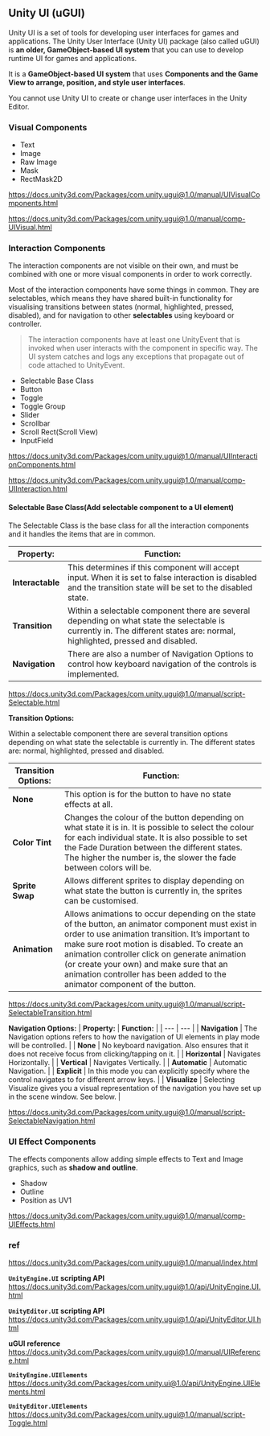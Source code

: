 ## Unity UI (uGUI)

Unity UI is a set of tools for developing user interfaces for games and applications. The Unity User Interface (Unity UI) package (also called uGUI) is **an older, GameObject-based UI system** that you can use to develop runtime UI for games and applications. 

It is a **GameObject-based UI system** that uses **Components and the Game View to arrange, position, and style user interfaces**. 

You cannot use Unity UI to create or change user interfaces in the Unity Editor.


### Visual Components
- Text
- Image
- Raw Image
- Mask
- RectMask2D

https://docs.unity3d.com/Packages/com.unity.ugui@1.0/manual/UIVisualComponents.html

https://docs.unity3d.com/Packages/com.unity.ugui@1.0/manual/comp-UIVisual.html


### Interaction Components
The interaction components are not visible on their own, and must be combined with one or more visual components in order to work correctly.

Most of the interaction components have some things in common. They are selectables, which means they have shared built-in functionality for visualising transitions between states (normal, highlighted, pressed, disabled), and for navigation to other **selectables** using keyboard or controller. 

> The interaction components have at least one UnityEvent that is invoked when user interacts with the component in specific way. The UI system catches and logs any exceptions that propagate out of code attached to UnityEvent.

- Selectable Base Class
- Button
- Toggle
- Toggle Group
- Slider
- Scrollbar
- Scroll Rect(Scroll View)
- InputField

https://docs.unity3d.com/Packages/com.unity.ugui@1.0/manual/UIInteractionComponents.html

https://docs.unity3d.com/Packages/com.unity.ugui@1.0/manual/comp-UIInteraction.html

#### Selectable Base Class(Add selectable component to a UI element)
The Selectable Class is the base class for all the interaction components and it handles the items that are in common.

| **Property:** | **Function:** |
| --- | --- |
| **Interactable** | This determines if this component will accept input. When it is set to false interaction is disabled and the transition state will be set to the disabled state. |
| **Transition** | Within a selectable component there are several depending on what state the selectable is currently in. The different states are: normal, highlighted, pressed and disabled. |
| **Navigation** | There are also a number of Navigation Options to control how keyboard navigation of the controls is implemented. |

https://docs.unity3d.com/Packages/com.unity.ugui@1.0/manual/script-Selectable.html

**Transition Options:**

Within a selectable component there are several transition options depending on what state the selectable is currently in. The different states are: normal, highlighted, pressed and disabled.

| **Transition Options:** | **Function:** |
| --- | --- |
| **None** | This option is for the button to have no state effects at all. |
| **Color Tint** | Changes the colour of the button depending on what state it is in. It is possible to select the colour for each individual state. It is also possible to set the Fade Duration between the different states. The higher the number is, the slower the fade between colors will be. |
| **Sprite Swap** | Allows different sprites to display depending on what state the button is currently in, the sprites can be customised. |
| **Animation** | Allows animations to occur depending on the state of the button, an animator component must exist in order to use animation transition. It’s important to make sure root motion is disabled. To create an animation controller click on generate animation (or create your own) and make sure that an animation controller has been added to the animator component of the button. |

https://docs.unity3d.com/Packages/com.unity.ugui@1.0/manual/script-SelectableTransition.html


**Navigation Options:**
| **Property:** | **Function:** |
| --- | --- |
| **Navigation** | The Navigation options refers to how the navigation of UI elements in play mode will be controlled. |
| **None** | No keyboard navigation. Also ensures that it does not receive focus from clicking/tapping on it. |
| **Horizontal** | Navigates Horizontally. |
| **Vertical** | Navigates Vertically. |
| **Automatic** | Automatic Navigation. |
| **Explicit** | In this mode you can explicitly specify where the control navigates to for different arrow keys. |
| **Visualize** | Selecting Visualize gives you a visual representation of the navigation you have set up in the scene window. See below. |


https://docs.unity3d.com/Packages/com.unity.ugui@1.0/manual/script-SelectableNavigation.html



### UI Effect Components

The effects components allow adding simple effects to Text and Image graphics, such as **shadow and outline**.

 - Shadow
 - Outline
 - Position as UV1


https://docs.unity3d.com/Packages/com.unity.ugui@1.0/manual/comp-UIEffects.html

### ref
https://docs.unity3d.com/Packages/com.unity.ugui@1.0/manual/index.html

**`UnityEngine.UI` scripting API** \
https://docs.unity3d.com/Packages/com.unity.ugui@1.0/api/UnityEngine.UI.html

**`UnityEditor.UI` scripting API** \
https://docs.unity3d.com/Packages/com.unity.ugui@1.0/api/UnityEditor.UI.html

**uGUI reference** \
https://docs.unity3d.com/Packages/com.unity.ugui@1.0/manual/UIReference.html

**`UnityEngine.UIElements`** \
https://docs.unity3d.com/Packages/com.unity.ui@1.0/api/UnityEngine.UIElements.html

**`UnityEditor.UIElements`** \
https://docs.unity3d.com/Packages/com.unity.ugui@1.0/manual/script-Toggle.html



